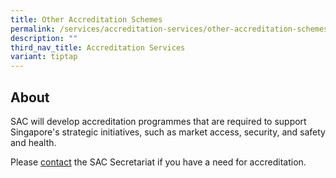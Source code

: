 ```yaml
---
title: Other Accreditation Schemes
permalink: /services/accreditation-services/other-accreditation-schemes/
description: ""
third_nav_title: Accreditation Services
variant: tiptap
---
```

<h2>About</h2>
<p>SAC will develop accreditation programmes that are required to support
Singapore's strategic initiatives, such as market access, security, and
safety and health.</p>
<p>Please <a href="https://www.sac-accreditation.gov.sg/contact-us/" rel="noopener noreferrer nofollow" target="_blank">contact</a> the
SAC Secretariat if you have a need for accreditation.</p>